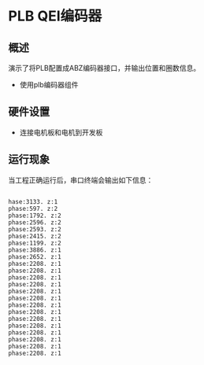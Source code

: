 # PLB QEI编码器
## 概述

演示了将PLB配置成ABZ编码器接口，并输出位置和圈数信息。

 - 使用plb编码器组件

## 硬件设置

- 连接电机板和电机到开发板

## 运行现象

当工程正确运行后，串口终端会输出如下信息：
```console

hase:3133. z:1
phase:597. z:2
phase:1792. z:2
phase:2596. z:2
phase:2593. z:2
phase:2415. z:2
phase:1199. z:2
phase:3886. z:1
phase:2652. z:1
phase:2208. z:1
phase:2208. z:1
phase:2208. z:1
phase:2208. z:1
phase:2208. z:1
phase:2208. z:1
phase:2208. z:1
phase:2208. z:1
phase:2208. z:1
phase:2208. z:1
phase:2208. z:1
phase:2208. z:1
phase:2208. z:1
phase:2208. z:1

```
